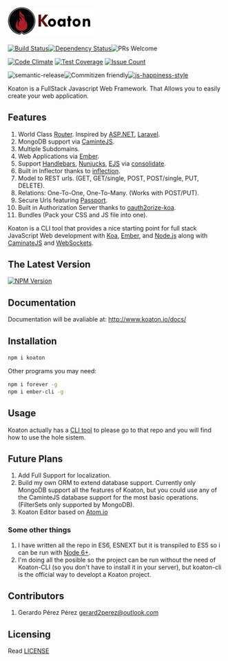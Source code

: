 ![Koaton](/templates/public/img/koaton2.png)
-----------
[![Build Status](https://img.shields.io/travis/gerard2p/koaton/master.svg?style=flat-square)](https://travis-ci.org/gerard2p/koaton)[![Dependency Status](https://david-dm.org/gerard2p/koaton.svg?style=flat-square)](https://david-dm.org/gerard2p/koaton)![PRs Welcome](https://img.shields.io/badge/PRs%20🔀-Welcome-brightgreen.svg?style=flat-square)

[![Code Climate](https://codeclimate.com/github/gerard2p/koaton/badges/gpa.svg?style=flat-square)](https://codeclimate.com/github/gerard2p/koaton?style=flat-square) [![Test Coverage](https://codeclimate.com/github/gerard2p/koaton/badges/coverage.svg?style=flat-square)](https://codeclimate.com/github/gerard2p/koaton/coverage) [![Issue Count](https://codeclimate.com/github/gerard2p/koaton/badges/issue_count.svg?style=flat-square)](https://codeclimate.com/github/gerard2p/koaton)


![semantic-release](https://img.shields.io/badge/%20%20%F0%9F%93%A6%F0%9F%9A%80-semantic--release-e10079.svg?style=flat-square)![Commitizen friendly](https://img.shields.io/badge/commitizen-friendly-brightgreen.svg?style=flat-square)[![js-happiness-style](https://img.shields.io/badge/code%20style-happiness-brightgreen.svg?style=flat-square)](https://github.com/JedWatson/happiness)

Koaton is a FullStack Javascript Web Framework. That Allows you to easily create your web application.

Features
------------------
1. World Class [Router](/src/router.js). Inspired by [ASP.NET](https://www.asp.net/), [Laravel](https://laravel.com/).
1. MongoDB support via [CaminteJS](http://www.camintejs.com/).
1. Multiple Subdomains.
1. Web Applications via [Ember](http://emberjs.com/).
1. Support [Handlebars](http://handlebarsjs.com/), [Nunjucks](https://mozilla.github.io/nunjucks/), [EJS](http://www.embeddedjs.com/) via [consolidate](https://github.com/tj/consolidate.js/).
1. Built in Inflector thanks to [inflection](https://github.com/dreamerslab/node.inflection).
1. Model to REST urls. (GET, GET/single, POST, POST/single, PUT, DELETE).
1. Relations: One-To-One, One-To-Many. (Works with POST/PUT).
1. Secure Urls featuring [Passport](http://passportjs.org/).
1. Built in Authorization Server thanks to [oauth2orize-koa](https://github.com/rkusa/koa-passport).
1. Bundles (Pack your CSS and JS file into one).

Koaton is a CLI tool that provides a nice starting point for full stack JavaScript Web development with [Koa](http://koajs.com/), [Ember](http://emberjs.com/), and [Node.js](http://www.nodejs.org/) along with [CaminateJS](http://www.camintejs.com/) and [WebSockets](https://developer.mozilla.org/en/docs/WebSockets).

  The Latest Version
  ------------------
 [![NPM Version](http://img.shields.io/npm/v/koaton.svg?style=flat-square)](https://www.npmjs.org/package/koaton)

## Documentation

Documentation will be avaliable at: <http://www.koaton.io/docs/>

## Installation
```sh
npm i koaton
```
Other programs you may need:
```sh
npm i forever -g
npm i ember-cli -g
```

## Usage
Koaton actually has a [CLI tool](https://github.com/gerard2p/koaton-cli) to please go to that repo and you will find how to use the hole sistem.

## Future Plans
1. Add Full Support for localization.
1. Build my own ORM to extend database support. Currently only MongoDB support all the features of Koaton, but you could use any of the CaminteJS database support for the most basic operations. (FilterSets only supported by MongoDB).
1. Koaton Editor based on [Atom.io](https://atom.io/)
### Some other things
1. I have written all the repo in ES6, ESNEXT but it is transpiled to ES5 so i can be run with [Node 6+](https://nodejs.org/).
1. I'm doing all the posible so the project can be run without the need of Koaton-CLI (so you don't have to install it in your server), but koaton-cli is the official way to developt a Koaton project.



## Contributors

1. Gerardo Pérez Pérez <gerard2perez@outlook.com>


## Licensing
Read [LICENSE](LICENSE)
